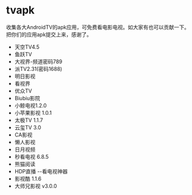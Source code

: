 # tvapk
收集各大AndroidTV的apk应用，可免费看电影电视。如大家有也可以贡献一下。把你们的应用apk提交上来，感谢了。

* 天空TV4.5
* 鱼跃TV
* 大视界-频道密码789
* 派TV2.31(密码1688)
* 明日影视
* 看视界
* 优众TV
* Biubiu影院
* 小鲸电视1.2.0
* 小苹果影视 1.0.1
* 太极TV 1.1.7
* 云玺TV 3.0
* CA影视
* 懒人影视
* 日月视频
* 秒看电视 6.8.5
* 熊猫阅读
* HDP直播 --看电视神器
* 影视酷 1.1.6
* 大师兄影视 v3.0.0
